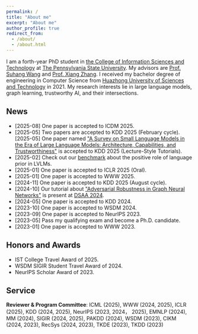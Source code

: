 ```yaml
---
permalink: /
title: "About me"
excerpt: "About me"
author_profile: true
redirect_from: 
  - /about/
  - /about.html
---
```

I am a forth-year PhD student in [the College of Information Sciences and Technology](https://ist.psu.edu/) at [The Pennsylvania State University](https://www.psu.edu/). My advisors are [Prof. Suhang Wang](https://suhangwang.ist.psu.edu/) and [Prof. Xiang Zhang](https://faculty.ist.psu.edu/xzz89/). I received my bachelor degree of engineering in Computer Science from [Huazhong University of Sciences and Technology](http://english.hust.edu.cn/) in 2021. My research interests lie in large language models, graph learning, trustworthy AI, and their intersections.

## News
<!-- ====== -->
* [2025-08] One paper is accepted to ICDM 2025.
* [2025-05] Two papers are accepted to KDD 2025 (February cycle).
[2025-05] One paper named ["A Survey on Small Language Models in the Era of Large Language Models: Architecture, Capabilities, and Trustworthiness"](https://dl.acm.org/doi/10.1145/3711896.3736563) is accepted to KDD 2025 (Lecture-Style Tutorials).
* [2025-02] Check out our [benchmark](https://arxiv.org/abs/2502.12359) about the positive role of language prior in LVLMs.
* [2025-01] One paper is accepted to ICLR 2025 (Oral).
* [2025-01] One paper is accepted to WWW 2025.
* [2024-11] One paper is accepted to KDD 2025 (August cycle).
* [2024-10] Our tutorial about ["Adversarial Robustness in Graph Neural Networks"](https://ieeexplore.ieee.org/abstract/document/10722771) is present at [DSAA 2024](https://dsaa2024.dsaa.co/program-at-a-glance.html).
* [2024-05] One paper is accepted to KDD 2024.
* [2023-10] One paper is accepted to WSDM 2024.
* [2023-09] One paper is accepted to NeurIPS 2023.
* [2023-05] Pass my qualifying exam and become a Ph.D. candidate.
* [2023-01] One paper is accepted to WWW 2023.

## Honors and Awards
* IST College Travel Award of 2025.
* WSDM SIGIR Student Travel Award of 2024.
* NeurIPS Scholar Award of 2023.

## Service
**Reviewer & Program Committee**: ICML (2025), WWW (2024, 2025), ICLR (2025), KDD (2024, 2025), NeurIPS (2023, 2024， 2025), EMNLP (2024), MM (2024), SIGIR (2024, 2025), PAKDD (2024), WSDM (2023), CIKM (2024, 2023), RecSys (2024, 2023), TKDE (2023), TKDD (2023)
<!-- Preprints
====== -->


<div style="margin-top: 50px;"></div>

<!-- <script type='text/javascript' id='clustrmaps' src='//cdn.clustrmaps.com/map_v2.js?cl=ffffff&w=300&t=n&d=zUxGgAIvkBYGrseqx5YpoohUQRcYWPzLzUQw5ubd6nY&cmo=6de041&co=77bff2&cmn=c05ee5&ct=ffffff'></script> -->
<script type='text/javascript' id='clustrmaps' src='//cdn.clustrmaps.com/map_v2.js?cl=ffffff&w=300&t=tt&d=zUxGgAIvkBYGrseqx5YpoohUQRcYWPzLzUQw5ubd6nY&cmo=e04141&co=5ab3f2&cmn=c05ee5&ct=ffffff'></script>
